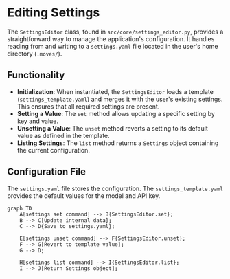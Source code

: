 # Editing Settings

The `SettingsEditor` class, found in `src/core/settings_editor.py`, provides a straightforward way to manage the application's configuration. It handles reading from and writing to a `settings.yaml` file located in the user's home directory (`.moves/`).

## Functionality

- **Initialization**: When instantiated, the `SettingsEditor` loads a template (`settings_template.yaml`) and merges it with the user's existing settings. This ensures that all required settings are present.
- **Setting a Value**: The `set` method allows updating a specific setting by key and value.
- **Unsetting a Value**: The `unset` method reverts a setting to its default value as defined in the template.
- **Listing Settings**: The `list` method returns a `Settings` object containing the current configuration.

## Configuration File

The `settings.yaml` file stores the configuration. The `settings_template.yaml` provides the default values for the model and API key.

```mermaid
graph TD
    A[settings set command] --> B{SettingsEditor.set};
    B --> C[Update internal data];
    C --> D{Save to settings.yaml};

    E[settings unset command] --> F{SettingsEditor.unset};
    F --> G[Revert to template value];
    G --> D;

    H[settings list command] --> I{SettingsEditor.list};
    I --> J[Return Settings object];
```

